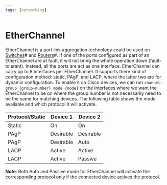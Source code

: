 ```yaml
---
tags: [networking]
---
```


# EtherChannel

EtherChannel is a port link aggregation technology could be used on
[Switches](202207051907.md)# and [Routers](202207061800.md)#. If one of the
ports configured as part of an EtherChannel are at fault, it will not bring the
whole operation down (fault-tolerant). Instead, all the ports are act as one
interface. EtherChannel can carry up to 8 interfaces per EtherChannel. It
supports there kind of configuration method: static, PAgP, and LACP, where the
latter two are for dynamic configuration. To enable it on Cisco devices, we
can run `channel-group {group-number} mode {mode}` on the interfaces where we
want the EtherChannel to be on where the group number is not necessarily need to
be the same for matching devices. The following table shows the mode available
and which protocol it will activate.

| Protocol/Static | Device 1  | Device 2  |
| ---             | ---       | ---       |
| Static          | On        | On        |
| PAgP            | Desirable | Desirable |
| PAgP            | Desirable | Auto      |
| LACP            | Active    | Active    |
| LACP            | Active    | Passive   |

**Note**: Both Auto and Passive mode for EtherChannel will activate the
corresponding protocol only if the connected device actives the protocol.
